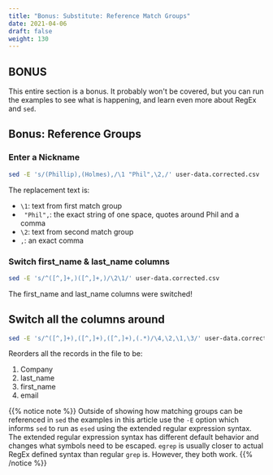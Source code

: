 ```yaml
---
title: "Bonus: Substitute: Reference Match Groups"
date: 2021-04-06
draft: false
weight: 130
---
```


## BONUS

This entire section is a bonus. It probably won't be covered, but you can run the examples to see what is happening, and learn even more about RegEx and `sed`.

## Bonus: Reference Groups

### Enter a Nickname

```bash
sed -E 's/(Phillip),(Holmes),/\1 "Phil",\2,/' user-data.corrected.csv | grep 'Phillip "Phil"'
```

The replacement text is:

- `\1`: text from first match group
- ` "Phil",`: the exact string of one space, quotes around Phil and a comma
- `\2`: text from second match group
- `,`: an exact comma

### Switch first_name & last_name columns

```bash
sed -E 's/^([^,]+,)([^,]+,)/\2\1/' user-data.corrected.csv
```

The first_name and last_name columns were switched!

## Switch all the columns around

```bash
sed -E 's/^([^,]+),([^,]+),([^,]+),(.*)/\4,\2,\1,\3/' user-data.corrected.csv
```

Reorders all the records in the file to be:

1. Company
1. last_name
1. first_name
1. email

{{% notice note %}}
Outside of showing how matching groups can be referenced in `sed` the examples in this article use the `-E` option which informs `sed` to run as `esed` using the extended regular expression syntax. The extended regular expression syntax has different default behavior and changes what symbols need to be escaped. `egrep` is usually closer to actual RegEx defined syntax than regular `grep` is. However, they both work.
{{% /notice %}}